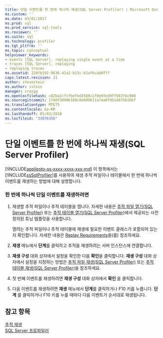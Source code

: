 ```yaml
---
title: 단일 이벤트를 한 번에 하나씩 재생(SQL Server Profiler) | Microsoft Docs
ms.custom: ''
ms.date: 03/01/2017
ms.prod: sql
ms.prod_service: sql-tools
ms.reviewer: ''
ms.suite: sql
ms.technology: profiler
ms.tgt_pltfrm: ''
ms.topic: conceptual
helpviewer_keywords:
- events [SQL Server], replaying single event at a time
- traces [SQL Server], replaying
- replaying traces
ms.assetid: 220fb192-9636-41a2-b15c-62af6cab8fff
caps.latest.revision: 21
author: stevestein
ms.author: sstein
manager: craigg
ms.openlocfilehash: c82ba2cfcfbefed2569c1f0e9fed9ff5637bc908
ms.sourcegitcommit: 1740f3090b168c0e809611a7aa6fd514075616bf
ms.translationtype: MTE75
ms.contentlocale: ko-KR
ms.lasthandoff: 05/03/2018
ms.locfileid: "33076356"
---
```

# <a name="replay-a-single-event-at-a-time-sql-server-profiler"></a>단일 이벤트를 한 번에 하나씩 재생(SQL Server Profiler)
[!INCLUDE[appliesto-ss-xxxx-xxxx-xxx-md](../../includes/appliesto-ss-xxxx-xxxx-xxx-md.md)]
  이 항목에서는 [!INCLUDE[ssSqlProfiler](../../includes/sssqlprofiler-md.md)]를 사용하여 재생 추적 파일이나 테이블에서 한 번에 하나씩 이벤트를 재생하는 방법에 대해 설명합니다.  
  
### <a name="to-replay-a-single-event-at-a-time"></a>한 번에 하나씩 단일 이벤트를 재생하려면  
  
1.  재생할 추적 파일이나 추적 테이블을 엽니다. 자세한 내용은 [추적 파일 열기&#40;SQL Server Profiler&#41;](../../tools/sql-server-profiler/open-a-trace-file-sql-server-profiler.md) 또는 [추적 테이블 열기&#40;SQL Server Profiler&#41;](../../tools/sql-server-profiler/open-a-trace-table-sql-server-profiler.md)에서 제공되는 사전 정의된 튜닝 템플릿을 사용합니다.  
  
     열려는 추적 파일이나 추적 테이블에 재생에 필요한 이벤트 클래스가 포함되어 있는지 확인합니다. 자세한 내용은 [Replay Requirements](../../tools/sql-server-profiler/replay-requirements.md)을(를) 참조하세요.  
  
2.  **재생** 메뉴에서 **단계**를 클릭하고 추적을 재생하려는 서버 인스턴스에 연결합니다.  
  
3.  **재생 구성** 대화 상자에서 설정을 확인한 다음 **확인**을 클릭합니다. **재생 구성** 대화 상자에서 설정을 지정하는 방법은 [추적 파일 재생&#40;SQL Server Profiler&#41;](../../tools/sql-server-profiler/replay-a-trace-file-sql-server-profiler.md) 또는 [추적 테이블 재생&#40;SQL Server Profiler&#41;](../../tools/sql-server-profiler/replay-a-trace-table-sql-server-profiler.md)을 참조하세요.  
  
4.  첫 번째 이벤트를 재생하려면 **재생 구성** 대화 상자에서 **확인** 을 클릭합니다.  
  
5.  다음 이벤트를 재생하려면 **재생** 메뉴에서 **단계**를 클릭하거나 F10 키를 누릅니다. **단계** 를 클릭하거나 F10 키를 누를 때마다 다음 이벤트가 순서대로 재생됩니다.  
  
## <a name="see-also"></a>참고 항목  
 [추적 재생](../../tools/sql-server-profiler/replay-traces.md)   
 [SQL Server 프로파일러](../../tools/sql-server-profiler/sql-server-profiler.md)  
  
  
